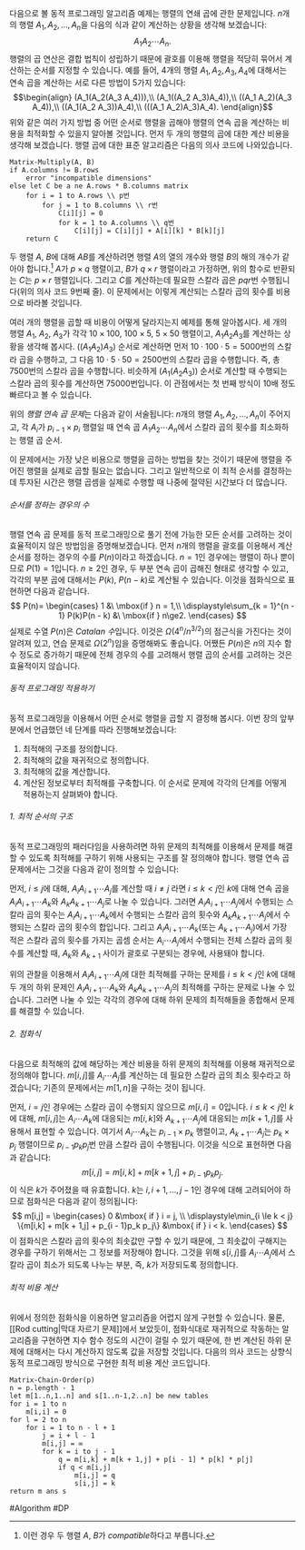 다음으로 볼 동적 프로그래밍 알고리즘 예제는 행렬의 연쇄 곱에 관한 문제입니다. $n$개의 행렬 $A_1, A_2, \dots, A_n$을 다음의 식과 같이 계산하는 상황을 생각해 보겠습니다:
$$A_1 A_2 \cdots A_n.$$
행렬의 곱 연산은 결합 법칙이 성립하기 때문에 괄호를 이용해 행렬을 적당히 묶어서 계산하는 순서를 지정할 수 있습니다. 예를 들어, 4개의 행렬 $A_1, A_2, A_3, A_4$에 대해서는 연속 곱을 계산하는 서로 다른 방법이 5가지 있습니다:
$$\begin{align}
(A_1(A_2(A_3 A_4))),\\
(A_1((A_2 A_3)A_4)),\\
((A_1 A_2)(A_3 A_4)),\\
((A_1(A_2 A_3))A_4),\\
(((A_1 A_2)A_3)A_4).
\end{align}$$
위와 같은 여러 가지 방법 중 어떤 순서로 행렬을 곱해야 행렬의 연속 곱을 계산하는 비용을 최적화할 수 있을지 알아볼 것입니다. 먼저 두 개의 행렬의 곱에 대한 계산 비용을 생각해 보겠습니다. 행렬 곱에 대한 표준 알고리즘은 다음의 의사 코드에 나와있습니다.
```pseudo
Matrix-Multiply(A, B)
if A.columns != B.rows
	error "incompatible dimensions"
else let C be a ne A.rows * B.columns matrix
	for i = 1 to A.rows \\ p번
		for j = 1 to B.columns \\ r번
			C[i][j] = 0
			for k = 1 to A.columns \\ q번
				C[i][j] = C[i][j] + A[i][k] * B[k][j]
	return C
```

두 행렬 $A$, $B$에 대해 $AB$를 계산하려면 행렬 $A$의 열의 개수와 행렬 $B$의 해의 개수가 같아야 합니다.[^1] $A$가 $p \times q$ 행렬이고, $B$가 $q \times r$ 행렬이라고 가정하면, 위의 함수로 반환되는 $C$는 $p \times r$ 행렬입니다. 그리고 $C$를 계산하는데 필요한 스칼라 곱은 $pqr$번 수행됩니다(위의 의사 코드 9번째 줄). 이 문제에서는 이렇게 계산되는 스칼라 곱의 횟수를 비용으로 바라볼 것입니다.

여러 개의 행렬을 곱할 때 비용이 어떻게 달라지는지 예제를 통해 알아봅시다. 세 개의 행렬 $A_1$, $A_2$, $A_3$가 각각 $10\times100$, $100\times5$, $5\times50$ 행렬이고, $A_1 A_2 A_3$를 계산하는 상황을 생각해 봅시다. $((A_1 A_2)A_3)$ 순서로 계산하면 먼저 $10\cdot100\cdot5=5000$번의 스칼라 곱을 수행하고, 그 다음 $10\cdot5\cdot50=2500$번의 스칼라 곱을 수행합니다. 즉, 총 $7500$번의 스칼라 곱을 수행합니다. 비슷하게 $(A_1(A_2 A_3))$ 순서로 계산할 때 수행되는 스칼라 곱의 횟수를 계산하면 $75000$번입니다. 이 관점에서는 첫 번째 방식이 10배 정도 빠르다고 볼 수 있습니다.

위의 *행렬 연속 곱 문제*는 다음과 같이 서술됩니다: $n$개의 행렬 $A_1, A_2, \dots, A_n$이 주어지고, 각 $A_i$가 $p_{i - 1} \times p_i$ 행렬일 때 연속 곱 $A_1 A_2 \cdots A_n$에서 스칼라 곱의 횟수를 최소화하는 행렬 곱 순서.

이 문제에서는 가장 낮은 비용으로 행렬을 곱하는 방법을 찾는 것이기 때문에 행렬을 주어진 행렬을 실제로 곱할 필요는 없습니다. 그리고 일반적으로 이 최적 순서를 결정하는 데 투자된 시간은 행렬 곱셈을 실제로 수행할 때 나중에 절약된 시간보다 더 많습니다.
###### 순서를 정하는 경우의 수
행렬 연속 곱 문제를 동적 프로그래밍으로 풀기 전에 가능한 모든 순서를 고려하는 것이 효율적이지 않은 방법임을 증명해보겠습니다. 먼저 $n$개의 행렬을 괄호를 이용해서 계산 순서를 정하는 경우의 수를 $P(n)$이라고 하겠습니다. $n = 1$인 경우에는 행렬이 하나 뿐이므로 $P(1) = 1$입니다. $n\ge 2$인 경우, 두 부분 연속 곱이 곱해진 형태로 생각할 수 있고, 각각의 부분 곱에 대해서는 $P(k)$, $P(n - k)$로 계산될 수 있습니다. 이것을 점화식으로 표현하면 다음과 같습니다.
$$
P(n)= \begin{cases}
1 &\ \mbox{if } n = 1,\\
\displaystyle\sum_{k = 1}^{n - 1} P(k)P(n - k) &\ \mbox{if } n\ge2.
\end{cases}
$$
실제로 수열 $P(n)$은 *Catalan 수*입니다. 이것은 $\Omega(4^n / n^{3/2})$의 점근식을 가진다는 것이 알려져 있고, 연습 문제로 $\Omega(2^n)$임을 증명해봐도 좋습니다. 어쨌든 $P(n)$은 $n$의 지수 함수 정도로 증가하기 때문에 전체 경우의 수를 고려해서 행렬 곱의 순서를 고려하는 것은 효율적이지 않습니다.
###### 동적 프로그래밍 적용하기
동적 프로그래밍을 이용해서 어떤 순서로 행렬을 곱할 지 결정해 봅시다. 이번 장의 앞부분에서 언급했던 네 단계를 따라 진행해보겠습니다:
1. 최적해의 구조를 정의합니다.
2. 최적해의 값을 재귀적으로 정의합니다.
3. 최적해의 값을 계산합니다.
4. 계산된 정보로부터 최적해를 구축합니다.
이 순서로 문제에 각각의 단계를 어떻게 적용하는지 살펴봐야 합니다.
###### 1. 최적 순서의 구조
동적 프로그래밍의 패러다임을 사용하려면 하위 문제의 최적해를 이용해서 문제를 해결할 수 있도록 최적해를 구하기 위해 사용되는 구조를 잘 정의해야 합니다. 행렬 연속 곱 문제에서는 그것을 다음과 같이 정의할 수 있습니다:

먼저, $i\le j$에 대해, $A_i A_{i + 1} \cdots A_j$를 계산할 때 $i \neq j$ 라면 $i\le k < j$인 $k$에 대해 연속 곱을  $A_i A_{i + 1} \cdots A_k$와 $A_k A_{k + 1} \cdots A_j$로 나눌 수 있습니다. 그러면 $A_i A_{i + 1} \cdots A_j$에서 수행되는 스칼라 곱의 횟수는 $A_i A_{i + 1} \cdots A_k$에서 수행되는 스칼라 곱의 횟수와 $A_k A_{k + 1} \cdots A_j$에서 수행되는 스칼라 곱의 횟수의 합입니다. 그리고 $A_i A_{i + 1}\cdots A_k$(또는 $A_{k + 1}\cdots A_j$)에서 가장 적은 스칼라 곱의 횟수를 가지는 곱셈 순서는 $A_i\cdots A_j$에서 수행되는 전체 스칼라 곱의 횟수를 계산할 때, $A_k$와 $A_{k + 1}$ 사이가 괄호로 구분되는 경우에, 사용돼야 합니다.

위의 관찰을 이용해서 $A_i A_{i + 1} \cdots A_j$에 대한 최적해를 구하는 문제를 $i\le k < j$인 $k$에 대해 두 개의 하위 문제인 $A_i A_{i + 1} \cdots A_k$와 $A_k A_{k + 1} \cdots A_j$의 최적해를 구하는 문제로 나눌 수 있습니다. 그러면 나눌 수 있는 각각의 경우에 대해 하위 문제의 최적해들을 종합해서 문제를 해결할 수 있습니다.
###### 2. 점화식
다음으로 최적해의 값에 해당하는 계산 비용을 하위 문제의 최적해를 이용해 재귀적으로 정의해야 합니다. $m[i, j]$를 $A_i\cdots A_j$를 계산하는 데 필요한 스칼라 곱의 최소 횟수라고 하겠습니다; 기존의 문제에서는 $m[1, n]$을 구하는 것이 됩니다.

먼저, $i = j$인 경우에는 스칼라 곱이 수행되지 않으므로 $m[i,i]=0$입니다. $i\le k <j$인 $k$에 대해, $m[i,j]$는 $A_i \cdots A_k$에 대응되는 $m[i,k]$와 $A_{k + 1}\cdots A_j$에 대응되는 $m[k + 1, j]$를 사용해서 표현할 수 있습니다. 여기서 $A_i \cdots A_k$는 $p_{i - 1} \times p_k$ 행렬이고, $A_{k + 1}\cdots A_{j}$는 $p_k\times p_j$ 행렬이므로 $p_{i - 1} p_k p_j$번 만큼 스칼라 곱이 수행됩니다. 이것을 식으로 표현하면 다음과 같습니다:
$$m[i,j] = m[i,k] + m[k + 1,j] + p_{i - 1}p_k p_j.$$
이 식은 $k$가 주어졌을 때 유효합니다. $k$는 $i, i+1, \dots, j-1$인 경우에 대해 고려되어야 하므로 점화식은 다음과 같이 정의됩니다:
$$
m[i,j] = 
\begin{cases}
0 &\mbox{ if } i = j,
\\
\displaystyle\min_{i \le k < j} \{m[i,k] + m[k + 1,j] + p_{i - 1}p_k p_j\} &\mbox{ if } i < k.
\end{cases}
$$
이 점화식은 스칼라 곱의 횟수의 최솟값만 구할 수 있기 때문에, 그 최솟값이 구해지는 경우를 구하기 위해서는 그 정보를 저장해야 합니다. 그것을 위해 $s[i,j]$를 $A_i \cdots A_j$에서 스칼라 곱이 최소가 되도록 나누는 부분, 즉, $k$가 저장되도록 정의합니다. 
###### 최적 비용 계산
위에서 정의한 점화식을 이용하면 알고리즘을 어렵지 않게 구현할 수 있습니다. 물론, [[Rod cutting|막대 자르기 문제]]에서 보았듯이, 점화식대로 재귀적으로 작동하는 알고리즘을 구현하면 지수 함수 정도의 시간이 걸릴 수 있기 때문에, 한 번 계산된 하위 문제에 대해서는 다시 계산하지 않도록 값을 저장할 것입니다. 다음의 의사 코드는 상향식 동적 프로그래밍 방식으로 구현한 최적 비용 계산 코드입니다.
```pseudo
Matrix-Chain-Order(p)
n = p.length - 1
let m[1..n,1..n] and s[1..n-1,2..n] be new tables
for i = 1 to n
	m[i,i] = 0
for l = 2 to n
	for i = 1 to n - l + 1
		j = i + l - 1
		m[i,j] = ∞
		for k = i to j - 1
			q = m[i,k] + m[k + 1,j] + p[i - 1] * p[k] * p[j]
			if q < m[i,j]
				m[i,j] = q
				s[i,j] = k
return m ans s
```

 #Algorithm #DP

[^1]: 이런 경우 두 행렬 $A$, $B$가 *compatible*하다고 부릅니다.